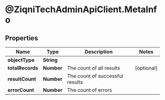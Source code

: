# @ZiqniTechAdminApiClient.MetaInfo

## Properties

Name | Type | Description | Notes
------------ | ------------- | ------------- | -------------
**objectType** | **String** |  | 
**totalRecords** | **Number** | The count of all results | [optional] 
**resultCount** | **Number** | The count of successful results | 
**errorCount** | **Number** | The count of errors | 


